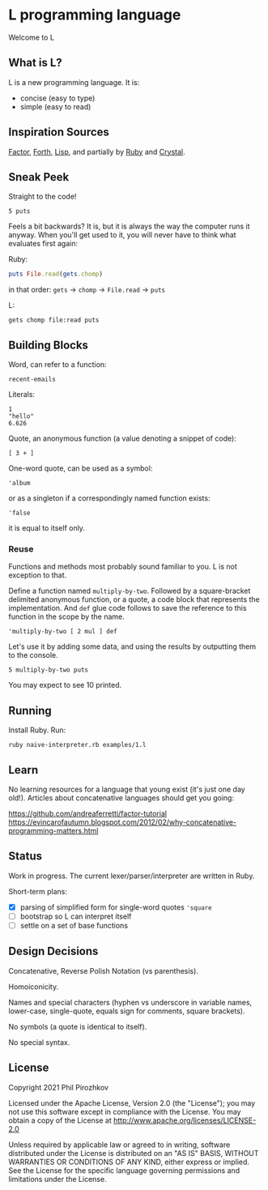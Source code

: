 # L programming language

Welcome to L

## What is L?

L is a new programming language. It is:
 - concise (easy to type)
 - simple (easy to read)

## Inspiration Sources

[Factor](https://factorcode.org/), [Forth](https://en.wikipedia.org/wiki/Forth_(programming_language)), [Lisp](https://en.wikipedia.org/wiki/Lisp_(programming_language)), and partially by [Ruby](https://www.ruby-lang.org/) and [Crystal](https://crystal-lang.org/).

## Sneak Peek

Straight to the code!

```
5 puts
```

Feels a bit backwards? It is, but it is always the way the computer runs it anyway.
When you'll get used to it, you will never have to think what evaluates first again:

Ruby:
```ruby
puts File.read(gets.chomp)
```
in that order: `gets` -> `chomp` -> `File.read` -> `puts`

L:
```
gets chomp file:read puts
```

## Building Blocks

Word, can refer to a function:
```
recent-emails
```

Literals:
```
1
"hello"
6.626
```

Quote, an anonymous function (a value denoting a snippet of code):
```
[ 3 + ]
```

One-word quote, can be used as a symbol:
```
'album
```

or as a singleton if a correspondingly named function exists:
```
'false
```
it is equal to itself only.

### Reuse

Functions and methods most probably sound familiar to you. L is not exception to that.

Define a function named `multiply-by-two`. Followed by a square-bracket delimited anonymous function, or a quote, a code block that represents the implementation. And `def` glue code follows to save the reference to this function in the scope by the name.
```
'multiply-by-two [ 2 mul ] def
```

Let's use it by adding some data, and using the results by outputting them to the console.
```
5 multiply-by-two puts
```
You may expect to see 10 printed.

## Running

Install Ruby.
Run:
```
ruby naive-interpreter.rb examples/1.l
```

## Learn

No learning resources for a language that young exist (it's just one day old!).
Articles about concatenative languages should get you going:

https://github.com/andreaferretti/factor-tutorial
https://evincarofautumn.blogspot.com/2012/02/why-concatenative-programming-matters.html

## Status

Work in progress. The current lexer/parser/interpreter are written in Ruby.

Short-term plans:
 - [x] parsing of simplified form for single-word quotes `'square`
 - [ ] bootstrap so L can interpret itself
 - [ ] settle on a set of base functions

## Design Decisions

Concatenative, Reverse Polish Notation (vs parenthesis).

Homoiconicity.

Names and special characters (hyphen vs underscore in variable names, lower-case, single-quote, equals sign for comments, square brackets).

No symbols (a quote is identical to itself).

No special syntax.

## License

Copyright 2021 Phil Pirozhkov

Licensed under the Apache License, Version 2.0 (the "License"); you may not use this software except in compliance with the License. You may obtain a copy of the License at http://www.apache.org/licenses/LICENSE-2.0

Unless required by applicable law or agreed to in writing, software distributed under the License is distributed on an "AS IS" BASIS, WITHOUT WARRANTIES OR CONDITIONS OF ANY KIND, either express or implied.  See the License for the specific language governing permissions and limitations under the License.
